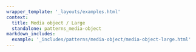 ```yaml
---
wrapper_template: '_layouts/examples.html'
context:
  title: Media object / Large
  standalone: patterns_media-object
markdown_includes:
  example: '_includes/patterns/media-object/media-object-large.html'
---
```

